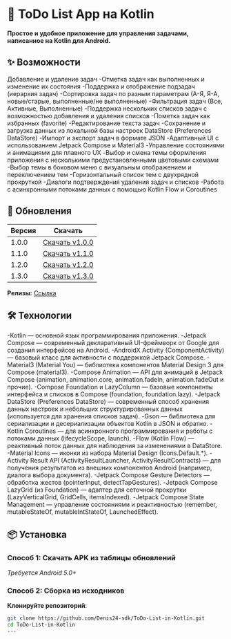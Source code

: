 # 📝 ToDo List App на Kotlin 
**Простое и удобное приложение для управления задачами, написанное на Kotlin для Android.**

## ✨ Возможности
Добавление и удаление задач
-Отметка задач как выполненных и изменение их состояния
-Поддержка и отображение подзадач (иерархия задач)
-Сортировка задач по разным параметрам (А-Я, Я-А, новые/старые, выполненные/не выполненные)
-Фильтрация задач (Все, Активные, Выполненные)
-Поддержка нескольких списков задач с возможностью добавления и удаления списков
-Пометка задач как избранных (favorite)
-Редактирование текста задач
-Сохранение и загрузка данных из локальной базы настроек DataStore (Preferences DataStore)
-Импорт и экспорт задач в формате JSON
-Адаптивный UI с использованием Jetpack Compose и Material3
-Управление состояниями и анимациями для плавного UX
-Выбор и смена темы оформления приложения с несколькими предустановленными цветовыми схемами
-Выбор темы в боковом меню с визуальным отображением и переключением тем
-Горизонтальный список тем с двухрядной прокруткой
-Диалоги подтверждения удаления задач и списков
-Работа с асинхронными потоками данных с помощью Kotlin Flow и Coroutines

## 📌 Обновления
| Версия | Скачать                                                                                                    |
|--------|------------------------------------------------------------------------------------------------------------|
| 1.0.0   | [Скачать v1.0.0](https://github.com/Denis24-sdk/ToDo-List-in-Kotlin/releases/download/v1.0.0/ToDo-List-v1.0.0.apk)  |
| 1.1.0    | [Скачать v1.1.0](https://github.com/Denis24-sdk/ToDo-List-in-Kotlin/releases/download/v1.1.0/v1.1.0.apk)  |
| 1.2.0    | [Скачать v1.2.0](https://github.com/Denis24-sdk/ToDo-List-in-Kotlin/releases/download/v1.2.0/v1.2.0.apk)  |
| 1.3.0    | [Скачать v1.3.0](https://github.com/Denis24-sdk/ToDo-List-in-Kotlin/releases/download/v1.3.0/ToDoList-v1.3.0.apk)  |


**Релизы:** [Ссылка](https://github.com/Denis24-sdk/ToDo-List-in-Kotlin/releases)
                

## 🛠 Технологии
-Kotlin — основной язык программирования приложения.
-Jetpack Compose — современный декларативный UI-фреймворк от Google для создания интерфейсов на Android.
-AndroidX Activity (ComponentActivity) — базовый класс для активности с поддержкой Jetpack Compose.
-Material3 (Material You) — библиотека компонентов Material Design 3 для Compose (material3).
-Compose Animation — API для анимаций в Jetpack Compose (animation, animation.core, animation.fadeIn, animation.fadeOut и прочие).
-Compose Foundation и LazyColumn — базовые компоненты интерфейса и списков в Compose (foundation, foundation.lazy).
-Jetpack DataStore (Preferences DataStore) — современный способ хранения данных настроек и небольших структурированных данных (используется для хранения списков задач).
-Gson — библиотека для сериализации и десериализации объектов Kotlin в JSON и обратно.
-Kotlin Coroutines — для асинхронного программирования и работы с потоками данных (lifecycleScope, launch).
-Flow (Kotlin Flow) — реактивный поток данных для наблюдения за изменениями в DataStore.
-Material Icons — иконки из набора Material Design (Icons.Default.*).
-Activity Result API (ActivityResultLauncher, ActivityResultContracts) — для получения результатов из внешних компонентов Android (например, диалога выбора документа).
-Jetpack Compose Gesture Detectors — обработка жестов (pointerInput, detectTapGestures).
-Jetpack Compose LazyGrid (из Foundation) — адаптер для сеточной прокрутки (LazyVerticalGrid, GridCells, itemsIndexed).
-Jetpack Compose State Management — управление состояниями и реактивностью (remember, mutableStateOf, mutableIntStateOf, LaunchedEffect).

## 📦 Установка

### Способ 1: Скачать APK из таблицы обновлений
*Требуется Android 5.0+*

### Способ 2: Сборка из исходников
 **Клонируйте репозиторий**:
   ```bash
   git clone https://github.com/Denis24-sdk/ToDo-List-in-Kotlin.git
   cd ToDo-List-in-Kotlin
---
